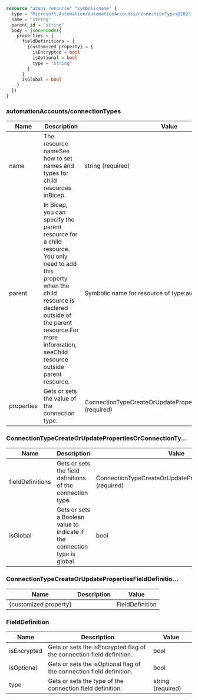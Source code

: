 ```terraform
resource "azapi_resource" "symbolicname" {
  type = "Microsoft.Automation/automationAccounts/connectionTypes@2023-11-01"
  name = "string"
  parent_id = "string"
  body = jsonencode({
    properties = {
      fieldDefinitions = {
        {customized property} = {
          isEncrypted = bool
          isOptional = bool
          type = "string"
        }
      }
      isGlobal = bool
    }
  })
}

```

### automationAccounts/connectionTypes

| Name | Description | Value |
|-|-|-|
| name | The resource nameSee how to set names and types for child resources inBicep. | string (required) |
| parent | In Bicep, you can specify the parent resource for a child resource. You only need to add this property when the child resource is declared outside of the parent resource.For more information, seeChild resource outside parent resource. | Symbolic name for resource of type:automationAccounts |
| properties | Gets or sets the value of the connection type. | ConnectionTypeCreateOrUpdatePropertiesOrConnectionTy...(required) |


### ConnectionTypeCreateOrUpdatePropertiesOrConnectionTy...

| Name | Description | Value |
|-|-|-|
| fieldDefinitions | Gets or sets the field definitions of the connection type. | ConnectionTypeCreateOrUpdatePropertiesFieldDefinitio...(required) |
| isGlobal | Gets or sets a Boolean value to indicate if the connection type is global. | bool |


### ConnectionTypeCreateOrUpdatePropertiesFieldDefinitio...

| Name | Description | Value |
|-|-|-|
| {customized property} |  | FieldDefinition |


### FieldDefinition

| Name | Description | Value |
|-|-|-|
| isEncrypted | Gets or sets the isEncrypted flag of the connection field definition. | bool |
| isOptional | Gets or sets the isOptional flag of the connection field definition. | bool |
| type | Gets or sets the type of the connection field definition. | string (required) |


